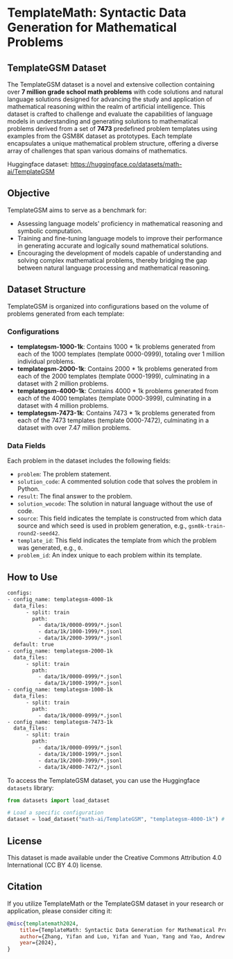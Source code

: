 # TemplateMath: Syntactic Data Generation for Mathematical Problems

## TemplateGSM Dataset

The TemplateGSM dataset is a novel and extensive collection containing over **7 million grade school math problems** with code solutions and natural language solutions designed for advancing the study and application of mathematical reasoning within the realm of artificial intelligence. This dataset is crafted to challenge and evaluate the capabilities of language models in understanding and generating solutions to mathematical problems derived from a set of **7473** predefined problem templates using examples from the GSM8K dataset as prototypes. Each template encapsulates a unique mathematical problem structure, offering a diverse array of challenges that span various domains of mathematics.

Huggingface dataset: https://huggingface.co/datasets/math-ai/TemplateGSM

## Objective

TemplateGSM aims to serve as a benchmark for:
- Assessing language models' proficiency in mathematical reasoning and symbolic computation.
- Training and fine-tuning language models to improve their performance in generating accurate and logically sound mathematical solutions.
- Encouraging the development of models capable of understanding and solving complex mathematical problems, thereby bridging the gap between natural language processing and mathematical reasoning.

## Dataset Structure

TemplateGSM is organized into configurations based on the volume of problems generated from each template:

### Configurations

- **templategsm-1000-1k**: Contains 1000 * 1k problems generated from each of the 1000 templates (template 0000-0999), totaling over 1 million individual problems.
- **templategsm-2000-1k**: Contains 2000 * 1k problems generated from each of the 2000 templates (template 0000-1999), culminating in a dataset with 2 million problems.
- **templategsm-4000-1k**: Contains 4000 * 1k problems generated from each of the 4000 templates (template 0000-3999), culminating in a dataset with 4 million problems.
- **templategsm-7473-1k**: Contains 7473 * 1k problems generated from each of the 7473 templates (template 0000-7472), culminating in a dataset with over 7.47 million problems.

### Data Fields

Each problem in the dataset includes the following fields:
- `problem`: The problem statement.
- `solution_code`: A commented solution code that solves the problem in Python.
- `result`: The final answer to the problem.
- `solution_wocode`: The solution in natural language without the use of code.
- `source`: This field indicates the template is constructed from which data source and which seed is used in problem generation, e.g., `gsm8k-train-round2-seed42`.
- `template_id`: This field indicates the template from which the problem was generated, e.g.,  `0`.
- `problem_id`: An index unique to each problem within its template.

## How to Use

```XML
configs:
- config_name: templategsm-4000-1k
  data_files:
      - split: train
        path:
          - data/1k/0000-0999/*.jsonl
          - data/1k/1000-1999/*.jsonl
          - data/1k/2000-3999/*.jsonl
  default: true
- config_name: templategsm-2000-1k
  data_files:
      - split: train
        path:
          - data/1k/0000-0999/*.jsonl
          - data/1k/1000-1999/*.jsonl
- config_name: templategsm-1000-1k
  data_files:
      - split: train
        path:
          - data/1k/0000-0999/*.jsonl
- config_name: templategsm-7473-1k
  data_files:
      - split: train
        path:
          - data/1k/0000-0999/*.jsonl
          - data/1k/1000-1999/*.jsonl
          - data/1k/2000-3999/*.jsonl
          - data/1k/4000-7472/*.jsonl
```

To access the TemplateGSM dataset, you can use the Huggingface `datasets` library:

```python
from datasets import load_dataset

# Load a specific configuration
dataset = load_dataset("math-ai/TemplateGSM", "templategsm-4000-1k") # or any valid config_name
```

## License

This dataset is made available under the Creative Commons Attribution 4.0 International (CC BY 4.0) license.

## Citation

If you utilize TemplateMath or the TemplateGSM dataset in your research or application, please consider citing it:

```bibtex
@misc{templatemath2024,
    title={TemplateMath: Syntactic Data Generation for Mathematical Problems},
    author={Zhang, Yifan and Luo, Yifan and Yuan, Yang and Yao, Andrew Chi-Chih},
    year={2024},
}
